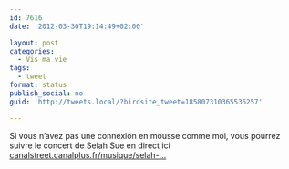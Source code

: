 ```yaml
---
id: 7616
date: '2012-03-30T19:14:49+02:00'

layout: post
categories:
  - Vis ma vie
tags:
  - tweet
format: status
publish_social: no
guid: 'http://tweets.local/?birdsite_tweet=185807310365536257'

---
```


Si vous n’avez pas une connexion en mousse comme moi, vous pourrez suivre le concert de Selah Sue en direct ici [canalstreet.canalplus.fr/musique/selah-…](http://canalstreet.canalplus.fr/musique/selah-sue-en-live/le-concert-de-selah-sue-au-zenith-de-lille-en-direct)